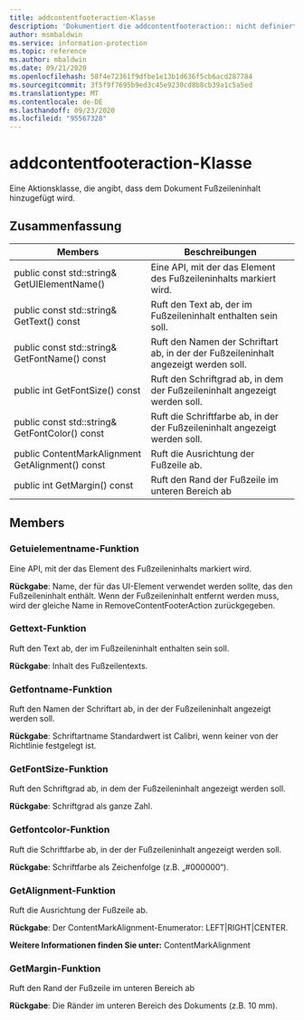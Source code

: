 ```yaml
---
title: addcontentfooteraction-Klasse
description: 'Dokumentiert die addcontentfooteraction:: nicht definierte Klasse des Microsoft Information Protection (MIP) SDK.'
author: msmbaldwin
ms.service: information-protection
ms.topic: reference
ms.author: mbaldwin
ms.date: 09/21/2020
ms.openlocfilehash: 58f4e72361f9dfbe1e13b1d636f5cb6acd287784
ms.sourcegitcommit: 3f5f9f7695b9ed3c45e9230cd8b8cb39a1c5a5ed
ms.translationtype: MT
ms.contentlocale: de-DE
ms.lasthandoff: 09/23/2020
ms.locfileid: "95567328"
---
```

# <a name="class-addcontentfooteraction"></a>addcontentfooteraction-Klasse 
Eine Aktionsklasse, die angibt, dass dem Dokument Fußzeileninhalt hinzugefügt wird.
  
## <a name="summary"></a>Zusammenfassung
 Members                        | Beschreibungen                                
--------------------------------|---------------------------------------------
public const std::string& GetUIElementName()  |  Eine API, mit der das Element des Fußzeileninhalts markiert wird.
public const std::string& GetText() const  |  Ruft den Text ab, der im Fußzeileninhalt enthalten sein soll.
public const std::string& GetFontName() const  |  Ruft den Namen der Schriftart ab, in der der Fußzeileninhalt angezeigt werden soll.
public int GetFontSize() const  |  Ruft den Schriftgrad ab, in dem der Fußzeileninhalt angezeigt werden soll.
public const std::string& GetFontColor() const  |  Ruft die Schriftfarbe ab, in der der Fußzeileninhalt angezeigt werden soll.
public ContentMarkAlignment GetAlignment() const  |  Ruft die Ausrichtung der Fußzeile ab.
public int GetMargin() const  |  Ruft den Rand der Fußzeile im unteren Bereich ab
  
## <a name="members"></a>Members
  
### <a name="getuielementname-function"></a>Getuielementname-Funktion
Eine API, mit der das Element des Fußzeileninhalts markiert wird.

  
**Rückgabe**: Name, der für das UI-Element verwendet werden sollte, das den Fußzeileninhalt enthält. Wenn der Fußzeileninhalt entfernt werden muss, wird der gleiche Name in RemoveContentFooterAction zurückgegeben.
  
### <a name="gettext-function"></a>Gettext-Funktion
Ruft den Text ab, der im Fußzeileninhalt enthalten sein soll.

  
**Rückgabe**: Inhalt des Fußzeilentexts.
  
### <a name="getfontname-function"></a>Getfontname-Funktion
Ruft den Namen der Schriftart ab, in der der Fußzeileninhalt angezeigt werden soll.

  
**Rückgabe**: Schriftartname Standardwert ist Calibri, wenn keiner von der Richtlinie festgelegt ist.
  
### <a name="getfontsize-function"></a>GetFontSize-Funktion
Ruft den Schriftgrad ab, in dem der Fußzeileninhalt angezeigt werden soll.

  
**Rückgabe**: Schriftgrad als ganze Zahl.
  
### <a name="getfontcolor-function"></a>Getfontcolor-Funktion
Ruft die Schriftfarbe ab, in der der Fußzeileninhalt angezeigt werden soll.

  
**Rückgabe**: Schriftfarbe als Zeichenfolge (z.B. „#000000“).
  
### <a name="getalignment-function"></a>GetAlignment-Funktion
Ruft die Ausrichtung der Fußzeile ab.

  
**Rückgabe**: Der ContentMarkAlignment-Enumerator: LEFT|RIGHT|CENTER. 
  
**Weitere Informationen finden Sie unter:** ContentMarkAlignment
  
### <a name="getmargin-function"></a>GetMargin-Funktion
Ruft den Rand der Fußzeile im unteren Bereich ab

  
**Rückgabe**: Die Ränder im unteren Bereich des Dokuments (z.B. 10 mm).